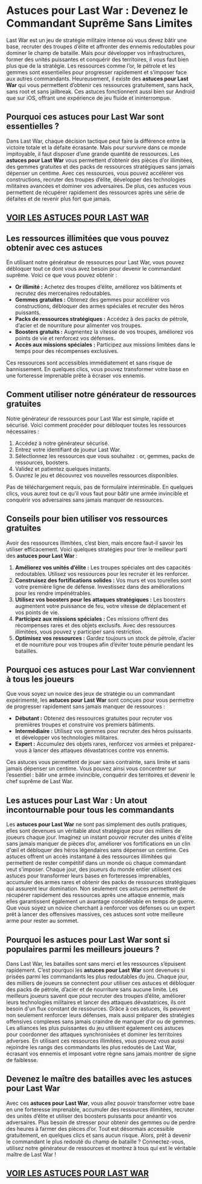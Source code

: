 # **Astuces pour Last War : Devenez le Commandant Suprême Sans Limites**

Last War est un jeu de stratégie militaire intense où vous devez bâtir une base, recruter des troupes d’élite et affronter des ennemis redoutables pour dominer le champ de bataille. Mais pour développer vos infrastructures, former des unités puissantes et conquérir des territoires, il vous faut bien plus que de la stratégie. Les ressources comme l’or, le pétrole et les gemmes sont essentielles pour progresser rapidement et s’imposer face aux autres commandants. Heureusement, il existe des **astuces pour Last War** qui vous permettent d’obtenir ces ressources gratuitement, sans hack, sans root et sans jailbreak. Ces astuces fonctionnent aussi bien sur Android que sur iOS, offrant une expérience de jeu fluide et ininterrompue.

## **Pourquoi ces astuces pour Last War sont essentielles ?**

Dans Last War, chaque décision tactique peut faire la différence entre la victoire totale et la défaite écrasante. Mais pour survivre dans ce monde impitoyable, il faut disposer d’une grande quantité de ressources. Les **astuces pour Last War** vous permettent d’obtenir des pièces d’or illimitées, des gemmes gratuites et des packs de ressources stratégiques sans jamais dépenser un centime. Avec ces ressources, vous pouvez accélérer vos constructions, recruter des troupes d’élite, développer des technologies militaires avancées et dominer vos adversaires. De plus, ces astuces vous permettent de récupérer rapidement des ressources après une série de défaites et de revenir plus fort que jamais.

## [VOIR LES ASTUCES POUR LAST WAR](https://telechargerdesressources.click/downloadfr.html)

## **Les ressources illimitées que vous pouvez obtenir avec ces astuces**

En utilisant notre générateur de ressources pour Last War, vous pouvez débloquer tout ce dont vous avez besoin pour devenir le commandant suprême. Voici ce que vous pouvez obtenir :

- **Or illimité :** Achetez des troupes d’élite, améliorez vos bâtiments et recrutez des mercenaires redoutables.  
- **Gemmes gratuites :** Obtenez des gemmes pour accélérer vos constructions, débloquer des armes spéciales et recruter des héros puissants.  
- **Packs de ressources stratégiques :** Accédez à des packs de pétrole, d’acier et de nourriture pour alimenter vos troupes.  
- **Boosters gratuits :** Augmentez la vitesse de vos troupes, améliorez vos points de vie et renforcez vos défenses.  
- **Accès aux missions spéciales :** Participez aux missions limitées dans le temps pour des récompenses exclusives.  

Ces ressources sont accessibles immédiatement et sans risque de bannissement. En quelques clics, vous pouvez transformer votre base en une forteresse imprenable prête à écraser vos ennemis.

## **Comment utiliser notre générateur de ressources gratuites**

Notre générateur de ressources pour Last War est simple, rapide et sécurisé. Voici comment procéder pour débloquer toutes les ressources nécessaires :

1. Accédez à notre générateur sécurisé.  
2. Entrez votre identifiant de joueur Last War.  
3. Sélectionnez les ressources que vous souhaitez : or, gemmes, packs de ressources, boosters.  
4. Validez et patientez quelques instants.  
5. Ouvrez le jeu et découvrez vos nouvelles ressources disponibles.  

Pas de téléchargement requis, pas de formulaire interminable. En quelques clics, vous aurez tout ce qu’il vous faut pour bâtir une armée invincible et conquérir vos adversaires sans jamais manquer de ressources.

## **Conseils pour bien utiliser vos ressources gratuites**

Avoir des ressources illimitées, c’est bien, mais encore faut-il savoir les utiliser efficacement. Voici quelques stratégies pour tirer le meilleur parti des **astuces pour Last War** :

1. **Améliorez vos unités d’élite :** Les troupes spéciales ont des capacités redoutables. Utilisez vos ressources pour les recruter et les renforcer.  
2. **Construisez des fortifications solides :** Vos murs et vos tourelles sont votre première ligne de défense. Investissez dans des améliorations pour les rendre impénétrables.  
3. **Utilisez vos boosters pour les attaques stratégiques :** Les boosters augmentent votre puissance de feu, votre vitesse de déplacement et vos points de vie.  
4. **Participez aux missions spéciales :** Ces missions offrent des récompenses rares et des objets exclusifs. Avec des ressources illimitées, vous pouvez y participer sans restriction.  
5. **Optimisez vos ressources :** Gardez toujours un stock de pétrole, d’acier et de nourriture pour vos troupes afin d’éviter toute pénurie pendant les batailles.  

## **Pourquoi ces astuces pour Last War conviennent à tous les joueurs**

Que vous soyez un novice des jeux de stratégie ou un commandant expérimenté, les **astuces pour Last War** sont conçues pour vous permettre de progresser rapidement sans jamais manquer de ressources :

- **Débutant :** Obtenez des ressources gratuites pour recruter vos premières troupes et construire vos premiers bâtiments.  
- **Intermédiaire :** Utilisez vos gemmes pour recruter des héros puissants et développer vos technologies militaires.  
- **Expert :** Accumulez des objets rares, renforcez vos armées et préparez-vous à lancer des attaques dévastatrices contre vos ennemis.  

Ces astuces vous permettent de jouer sans contrainte, sans limite et sans jamais dépenser un centime. Vous pouvez ainsi vous concentrer sur l’essentiel : bâtir une armée invincible, conquérir des territoires et devenir le chef suprême de Last War.

## **Les astuces pour Last War : Un atout incontournable pour tous les commandants**

Les **astuces pour Last War** ne sont pas simplement des outils pratiques, elles sont devenues un véritable atout stratégique pour des milliers de joueurs chaque jour. Imaginez un instant pouvoir recruter des unités d'élite sans jamais manquer de pièces d’or, améliorer vos fortifications en un clin d'œil et débloquer des héros légendaires sans dépenser un centime. Ces astuces offrent un accès instantané à des ressources illimitées qui permettent de rester compétitif dans un monde où chaque commandant veut s'imposer. Chaque jour, des joueurs du monde entier utilisent ces astuces pour transformer leurs bases en forteresses imprenables, accumuler des armes rares et obtenir des packs de ressources stratégiques qui assurent leur domination. Non seulement ces astuces permettent de récupérer rapidement des ressources après une attaque ennemie, mais elles garantissent également un avantage considérable en temps de guerre. Que vous soyez un novice cherchant à renforcer vos défenses ou un expert prêt à lancer des offensives massives, ces astuces sont votre meilleure arme pour rester au sommet.

## **Pourquoi les astuces pour Last War sont si populaires parmi les meilleurs joueurs ?**

Dans Last War, les batailles sont sans merci et les ressources s’épuisent rapidement. C’est pourquoi les **astuces pour Last War** sont devenues si prisées parmi les commandants les plus redoutables du jeu. Chaque jour, des milliers de joueurs se connectent pour utiliser ces astuces et débloquer des packs de pétrole, d’acier et de nourriture sans aucune limite. Les meilleurs joueurs savent que pour recruter des troupes d’élite, améliorer leurs technologies militaires et lancer des attaques dévastatrices, ils ont besoin d'un flux constant de ressources. Grâce à ces astuces, ils peuvent non seulement renforcer leurs défenses, mais aussi préparer des stratégies offensives complexes sans jamais craindre de manquer d’or ou de gemmes. Les alliances les plus puissantes du jeu utilisent également ces astuces pour coordonner des attaques synchronisées et dominer les territoires adverses. En utilisant ces ressources illimitées, vous pouvez vous aussi rejoindre les rangs des commandants les plus redoutés de Last War, écrasant vos ennemis et imposant votre règne sans jamais montrer de signe de faiblesse.

## **Devenez le maître des batailles avec les astuces pour Last War**

Avec ces **astuces pour Last War**, vous allez pouvoir transformer votre base en une forteresse imprenable, accumuler des ressources illimitées, recruter des unités d’élite et utiliser des boosters puissants pour anéantir vos adversaires. Plus besoin de stresser pour obtenir des gemmes ou de perdre des heures à farmer des pièces d’or. Tout est désormais accessible gratuitement, en quelques clics et sans aucun risque. Alors, prêt à devenir le commandant le plus redouté du champ de bataille ? Connectez-vous, utilisez notre générateur de ressources et montrez à tous qui est le véritable maître de Last War !

## [VOIR LES ASTUCES POUR LAST WAR](https://telechargerdesressources.click/downloadfr.html)
